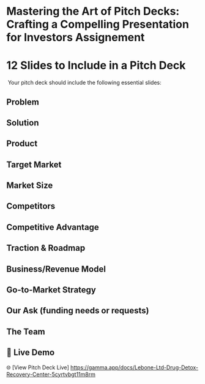 # Mastering the Art of Pitch Decks: Crafting a Compelling Presentation for Investors Assignement

# 12 Slides to Include in a Pitch Deck

 Your pitch deck should include the following essential slides:

## Problem
## Solution
## Product
## Target Market
## Market Size
## Competitors
## Competitive Advantage
## Traction & Roadmap
## Business/Revenue Model
## Go-to-Market Strategy
## Our Ask (funding needs or requests)
## The Team

## 🔗 Live Demo

🌐 [View Pitch Deck Live] https://gamma.app/docs/Lebone-Ltd-Drug-Detox-Recovery-Center-5cyrtvbgt11m8rm
